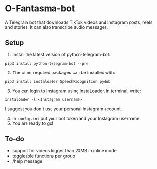 # O-Fantasma-bot
A Telegram bot that downloads TikTok videos and Instagram posts, reels and stories. It can also transcribe audio messages.

## Setup
1. Install the latest version of python-telegram-bot:
```
pip3 install python-telegram-bot --pre
```

2. The other required packages can be installed with:
```
pip3 install instaloader SpeechRecognition pydub
```

3. You can login to Instagram using InstaLoader. In terminal, write:
```
instaloader -l <Instagram username>
```
I suggest you don't use your personal Instagram account.

4. In `config.ini` put your bot token and your Instagram username.
5. You are ready to go!

## To-do
- support for videos bigger than 20MB in inline mode
- toggleable functions per group
- /help message
